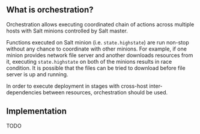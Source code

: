 
## What is orchestration?

Orchestration allows executing coordinated chain of actions across multiple
hosts with Salt minions controlled by Salt master.

Functions executed on Salt minion (i.e. `state.highstate`) are run non-stop
without any chance to coordinate with other minions. For example, if one
minion provides network file server and another downloads resources from it,
executing `state.highstate` on both of the minions results in race condition.
It is possible that the files can be tried to download before file server is
up and running.

In order to execute deployment in stages with cross-host inter-dependencies
between resources, orchestration should be used.

## Implementation

TODO

